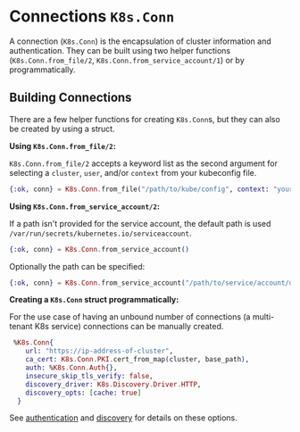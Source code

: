 # Connections `K8s.Conn`

A connection (`K8s.Conn`) is the encapsulation of cluster information and authentication. They can be built using two helper functions (`K8s.Conn.from_file/2`, `K8s.Conn.from_service_account/1`) or by programmatically.

## Building Connections

There are a few helper functions for creating `K8s.Conn`s, but they can also be created by using a struct.

**Using `K8s.Conn.from_file/2`:**

`K8s.Conn.from_file/2` accepts a keyword list as the second argument for selecting a `cluster`, `user`, and/or `context` from your kubeconfig file.

```elixir
{:ok, conn} = K8s.Conn.from_file("/path/to/kube/config", context: "your-context-name-here")
```

**Using `K8s.Conn.from_service_account/2`:**

If a path isn't provided for the service account, the default path is used `/var/run/secrets/kubernetes.io/serviceaccount`.

```elixir
{:ok, conn} = K8s.Conn.from_service_account()
```

Optionally the path can be specified:

```elixir
{:ok, conn} = K8s.Conn.from_service_account("/path/to/service/account/directory")
```

**Creating a `K8s.Conn` struct programmatically:**

For the use case of having an unbound number of connections (a multi-tenant K8s service) connections can be manually created.

```elixir
 %K8s.Conn{
    url: "https://ip-address-of-cluster",
    ca_cert: K8s.Conn.PKI.cert_from_map(cluster, base_path),
    auth: %K8s.Conn.Auth{},
    insecure_skip_tls_verify: false,
    discovery_driver: K8s.Discovery.Driver.HTTP,
    discovery_opts: [cache: true]
  }
```

See [authentication](./authentication.md) and [discovery](./discovery.md) for details on these options.

